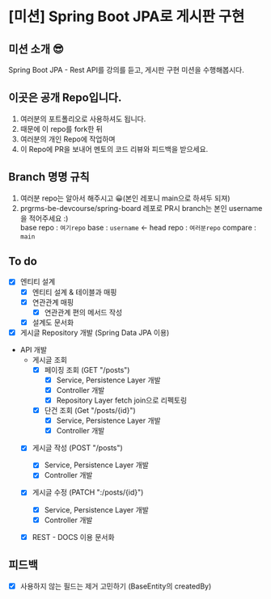 # [미션] Spring Boot JPA로 게시판 구현

## 미션 소개 😎

Spring Boot JPA - Rest API를 강의를 듣고, 게시판 구현 미션을 수행해봅시다.

## 이곳은 공개 Repo입니다.

1. 여러분의 포트폴리오로 사용하셔도 됩니다.
2. 때문에 이 repo를 fork한 뒤
3. 여러분의 개인 Repo에 작업하며
4. 이 Repo에 PR을 보내어 멘토의 코드 리뷰와 피드백을 받으세요.

## Branch 명명 규칙

1. 여러분 repo는 알아서 해주시고 😀(본인 레포니 main으로 하셔두 되져)
2. prgrms-be-devcourse/spring-board 레포로 PR시 branch는 본인 username을 적어주세요 :)  
   base repo : `여기repo` base : `username` ← head repo : `여러분repo` compare : `main`


## To do 
- [X] 엔티티 설계
  - [X] 엔티티 설계 & 테이블과 매핑
  - [X] 연관관계 매핑
    - [X] 연관관계 편의 메서드 작성
  - [X] 설계도 문서화
- [X] 게시글 Repository 개발 (Spring Data JPA 이용)
- API 개발
  - 게시글 조회
    - [X] 페이징 조회 (GET "/posts")
      - [X] Service, Persistence Layer 개발
      - [X] Controller 개발
      - [X] Repository Layer fetch join으로 리펙토링
    - [X] 단건 조회 (Get "/posts/{id}")
      - [X] Service, Persistence Layer 개발
      - [X] Controller 개발
  - [X] 게시글 작성 (POST "/posts")
    - [X] Service, Persistence Layer 개발
    - [X] Controller 개발
  - [X] 게시글 수정 (PATCH ":/posts/{id}")
    - [X] Service, Persistence Layer 개발
    - [X] Controller 개발
  - [X] REST - DOCS 이용 문서화


## 피드백

- [X] 사용하지 않는 필드는 제거 고민하기 (BaseEntity의 createdBy)